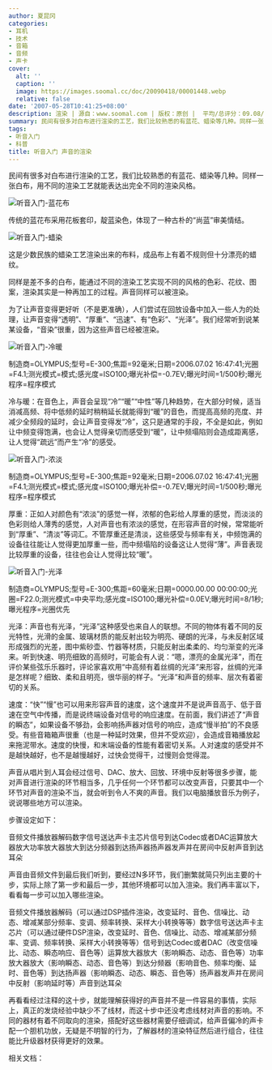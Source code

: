 ```yaml
---
author: 夏昆冈
categories:
- 耳机
- 技术
- 音箱
- 音频
- 声卡
cover:
  alt: ''
  caption: ''
  image: https://images.soomal.cc/doc/20090418/00001448.webp
  relative: false
date: '2007-05-28T10:41:25+08:00'
description: 渲染 | 源自：www.soomal.com | 版权：原创 |  平均/总评分：09.08/109
summary: 民间有很多对白布进行渲染的工艺，我们比较熟悉的有蓝花、蜡染等几种。同样一张白布，用不同的渲染工艺就能表达出完全不同的渲染风格。渲染其实是一种再加工的过程。声音同样可以被渲染。为了让声音变得更好听（不是更准确），人们尝试在回放设备中加入一些人为的处理，让声音变得“透明”、“厚重”、“迅速”、有“色彩”、“光泽”。我们经常听到说某某设备，“音染”很重，因为这些声音已经被渲染。
tags:
- 听音入门
- 科普
title: 听音入门 声音的渲染
---
```


民间有很多对白布进行渲染的工艺，我们比较熟悉的有蓝花、蜡染等几种。同样一张白布，用不同的渲染工艺就能表达出完全不同的渲染风格。

![听音入门-蓝花布](https://images.soomal.cc/doc/20090418/00001444.webp)



传统的蓝花布采用花板套印，靛蓝染色，体现了一种古朴的“尚蓝”审美情结。

![听音入门-蜡染](https://images.soomal.cc/doc/20090418/00001445.webp)



这是少数民族的蜡染工艺渲染出来的布料，成品布上有着不规则但十分漂亮的蜡纹。

同样是差不多的白布，能通过不同的渲染工艺实现不同的风格的色彩、花纹、图案，渲染其实是一种再加工的过程。声音同样可以被渲染。

为了让声音变得更好听（不是更准确），人们尝试在回放设备中加入一些人为的处理，让声音变得“透明”、“厚重”、“迅速”、有“色彩”、“光泽”。我们经常听到说某某设备，“音染”很重，因为这些声音已经被渲染。

![听音入门-冷暖](https://images.soomal.cc/doc/20090418/00001446.webp)

制造商=OLYMPUS;型号=E-300;焦距=92毫米;日期=2006.07.02 16:47:41;光圈=F4.1;测光模式=模式;感光度=ISO100;曝光补偿=-0.7EV;曝光时间=1/500秒;曝光程序=程序模式



冷与暖：在音色上，声音会呈现“冷”“暖”“中性”等几种趋势，在大部分时候，适当消减高频、将中低频的延时稍稍延长就能得到“暖”的音色，而提高高频的亮度、并减少全频段的延时，会让声音变得发“冷”，这只是通常的手段，不全是如此，例如让中频变得饱满，也会让人觉得亲切而感受到“暖”，让中频塌陷则会造成距离感，让人觉得“疏远”而产生“冷”的感受。

![听音入门-浓淡](https://images.soomal.cc/doc/20090418/00001447.webp)

制造商=OLYMPUS;型号=E-300;焦距=92毫米;日期=2006.07.02 16:47:41;光圈=F4.1;测光模式=模式;感光度=ISO100;曝光补偿=-0.7EV;曝光时间=1/500秒;曝光程序=程序模式



厚重：正如人对颜色有“浓淡”的感觉一样，浓郁的色彩给人厚重的感觉，而淡淡的色彩则给人薄秀的感觉，人对声音也有浓淡的感觉，在形容声音的时候，常常能听到“厚重”、“清淡”等词汇。不管厚重还是清淡，这些感受与频率有关，中频饱满的设备往往能让人觉得更加厚重一些，而中频塌陷的设备这让人觉得“薄”。声音表现比较厚重的设备，往往也会让人觉得比较“暖”。

![听音入门-光泽](https://images.soomal.cc/doc/20090418/00001448.webp)

制造商=OLYMPUS;型号=E-300;焦距=60毫米;日期=0000.00.00 00:00:00;光圈=F22.0;测光模式=中央平均;感光度=ISO100;曝光补偿=0.0EV;曝光时间=8/1秒;曝光程序=光圈优先



光泽：声音也有光泽，“光泽”这种感受也来自人的联想。不同的物体有着不同的反光特性，光滑的金属、玻璃材质的能反射出较为明亮、硬朗的光泽，与未反射区域形成强烈的光差，图中紫砂壶、竹器等材质，只能反射出柔柔的、均匀渐变的光泽来。听到快速、明亮细致的高频时，可能会有人说：“嗯，漂亮的金属光泽”，而在评价某些弦乐乐器时，评论家喜欢用“中高频有着丝绸的光泽”来形容，丝绸的光泽是怎样呢？细致、柔和且明亮，很华丽的样子。“光泽”和声音的频率、层次有着密切的关系。

速度：“快”“慢”也可以用来形容声音的速度，这个速度并不是说声音高于、低于音速在空气中传播，而是说终端设备对信号的响应速度。在前面，我们讲述了“声音的瞬态”，如果设备不够劲，会影响扬声器对信号的响应，造成“慢半拍”的不良感受。有些音箱箱声很重（也是一种延时效果，但并不受欢迎），会造成音箱播放起来拖泥带水。速度的快慢，和末端设备的性能有着密切关系。人对速度的感受并不是越快越好，也不是越慢越好，过快会觉得干，过慢则会觉得混。

声音从唱片到人耳会经过信号、DAC、放大、回放、环境中反射等很多步骤，能对声音进行渲染的环节相当多，几乎任何一个环节都可以改变声音，只要其中一个环节对声音的渲染不当，就会听到令人不爽的声音。我们以电脑播放音乐为例子，说说哪些地方可以渲染。

步骤设定如下：

音频文件播放器解码数字信号送达声卡主芯片信号到达Codec或者DAC运算放大器放大功率放大器放大到达分频器到达扬声器扬声器发声并在房间中反射声音到达耳朵

声音由音频文件到最后我们听到，要经过N多环节，我们删繁就简只列出主要的十步，实际上除了第一步和最后一步，其他环境都可以加入渲染。我们再丰富以下，看看每一步可以加入哪些渲染。

音频文件播放器解码（可以通过DSP插件渲染，改变延时、音色、信噪比、动态、增减某部分频率、变调、频率转换、采样大小转换等等）数字信号送达声卡主芯片（可以通过硬件DSP渲染，改变延时、音色、信噪比、动态、增减某部分频率、变调、频率转换、采样大小转换等等）信号到达Codec或者DAC（改变信噪比、动态、瞬态响应、音色等）运算放大器放大（影响瞬态、动态、音色等）功率放大器放大（影响瞬态、动态、音色等）到达分频器（影响音色、频率均衡、延时、音色等）到达扬声器（影响瞬态、动态、瞬态、音色等）扬声器发声并在房间中反射（影响延时等）声音到达耳朵

再看看经过注释的这十步，就能理解获得好的声音并不是一件容易的事情，实际上，真正的发烧经验中缺少不了线材，而这十步中还没考虑线材对声音的影响。不同的器材有着不同取向的渲染，搭配好这些器材需要仔细调试，给声音偏冷的声卡配一个胆机功放，无疑是不明智的行为，了解器材的渲染特征然后进行组合，往往能比升级器材获得更好的效果。



相关文档：